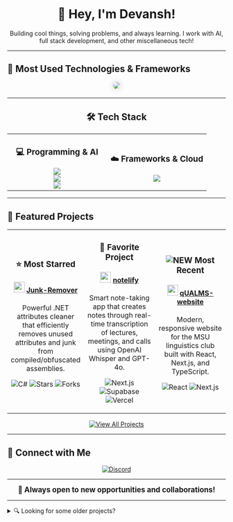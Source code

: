 <div align="center">
<h1>👋 Hey, I'm Devansh!</h1>
<p>Building cool things, solving problems, and always learning. I work with AI, full stack development, and other miscellaneous tech!</p>
</div>

---

## 🚀 Most Used Technologies & Frameworks
<div align="center" style="margin-bottom: 20px;">
<img src="https://github-readme-stats.vercel.app/api/top-langs/?username=DevT02&layout=compact&theme=tokyonight&bg_color=00000000&langs_count=10&hide_title=true" style="border-radius: 10px; box-shadow: 0px 0px 15px rgba(0, 0, 0, 0.2)" />
</div>

---

<div align="center">
<h2>🛠️ Tech Stack</h2>
</div>

<table align="center" width="100%">
<tr>
<td align="center" width="50%"><h3>💻 Programming & AI</h3>
<img src="https://skillicons.dev/icons?i=c,cpp,cs,python,java" /><br>
<img src="https://skillicons.dev/icons?i=mysql,ts,js,php,tailwind,sass" /><br>

<img src="https://skillicons.dev/icons?i=pytorch,tensorflow,opencv" />
</td>
<td align="center" width="50%"><h3>☁️ Frameworks & Cloud</h3>
<img src="https://skillicons.dev/icons?i=dotnet,nextjs,react,flask,docker,gcp" />
</td>
</tr>
</table>

---

## 🌟 Featured Projects
<table>
  <tr>
    <td align="center" width="33%">
      <h3>⭐ Most Starred</h3>
      <div align="center">
        <h4>
          <img src="https://skillicons.dev/icons?i=cs" width="25" height="25"/>
          <a href="https://github.com/DevT02/Junk-Remover">Junk-Remover</a>
        </h4>
        <p>Powerful .NET attributes cleaner that efficiently removes unused attributes and junk from compiled/obfuscated assemblies.</p>
        <p>
          <span><img src="https://img.shields.io/badge/C%23-239120?style=flat-square&logo=c-sharp&logoColor=white" alt="C#"></span>
          <span><img src="https://img.shields.io/badge/Stars-21-yellow?style=flat-square" alt="Stars"></span>
          <span><img src="https://img.shields.io/badge/Forks-9-blueviolet?style=flat-square" alt="Forks"></span>
        </p>
      </div>
    </td>
    <td align="center" width="33%">
      <h3>💖 Favorite Project</h3>
      <div align="center">
        <h4>
          <img src="https://skillicons.dev/icons?i=ts,nextjs,react" height="25"/>
          <a href="https://github.com/DevT02/notelify">notelify</a>
        </h4>
        <p>Smart note-taking app that creates notes through real-time transcription of lectures, meetings, and calls using OpenAI Whisper and GPT-4o.</p>
        <p>
          <span><img src="https://img.shields.io/badge/Next.js-black?style=flat-square&logo=next.js&logoColor=white" alt="Next.js"></span>
          <span><img src="https://img.shields.io/badge/Supabase-3ECF8E?style=flat-square&logo=supabase&logoColor=white" alt="Supabase"></span>
          <span><img src="https://img.shields.io/badge/Vercel-black?style=flat-square&logo=vercel&logoColor=white" alt="Vercel"></span>
        </p>
      </div>
    </td>
    <td align="center" width="33%">
      <h3><img src="https://img.shields.io/badge/NEW-2188ff?style=flat-square" alt="NEW"> Most Recent</h3>
      <div align="center">
        <h4>
          <img src="https://skillicons.dev/icons?i=ts" height="25"/>
          <a href="https://github.com/DevT02/qUALMS-website">qUALMS-website</a>
        </h4>
        <p>Modern, responsive website for the MSU linguistics club built with React, Next.js, and TypeScript.</p>
        <p>
          <span><img src="https://img.shields.io/badge/React-61DAFB?style=flat-square&logo=react&logoColor=black" alt="React"></span>
          <span><img src="https://img.shields.io/badge/Next.js-black?style=flat-square&logo=next.js&logoColor=white" alt="Next.js"></span>
        </p>
      </div>
    </td>
  </tr>
</table>
<div align="center">
  <a href="https://github.com/DevT02?tab=repositories">
    <img src="https://img.shields.io/badge/View_All_Projects-238636?style=for-the-badge&logo=github" alt="View All Projects">
  </a>
</div>

---

## 📡 Connect with Me
<div align="center">
<a href="https://discord.com/users/619720540328034304" target="_blank">
<img src="https://skillicons.dev/icons?i=discord" alt="Discord" />
</a>
</div>

---

<div align="center" style="font-size: 1.2em; font-weight: bold;">
🚀 Always open to new opportunities and collaborations!
</div>

---

<details>
  <summary>🔍 Looking for some older projects?</summary>
  Some of my work from 5+ years ago can still be found <a href="https://github.com/imnobodyxd">here</a>. 🕵️ (good job this was super hidden)
</details>
